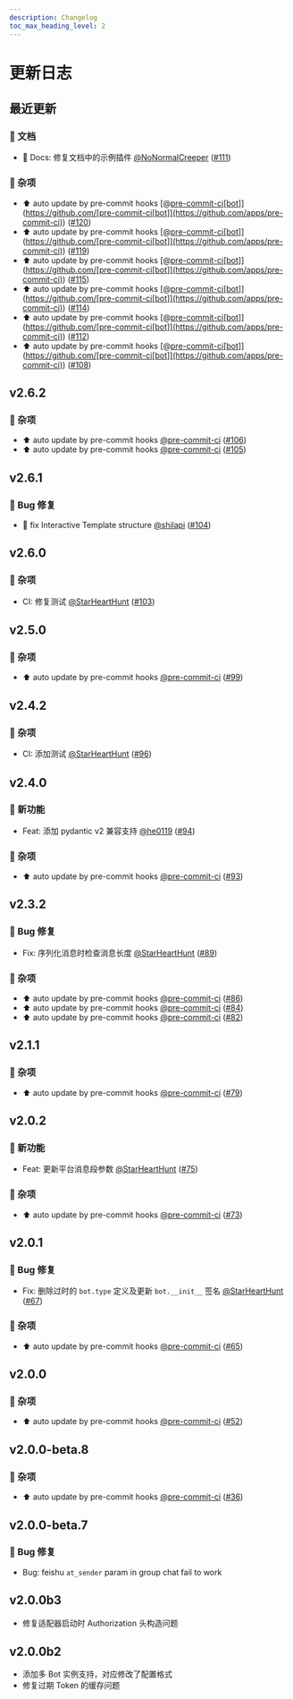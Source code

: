 ```yaml
---
description: Changelog
toc_max_heading_level: 2
---
```


# 更新日志

## 最近更新

### 📝 文档

- :memo: Docs: 修复文档中的示例插件 [@NoNormalCreeper](https://github.com/NoNormalCreeper) ([#111](https://github.com/nonebot/adapter-feishu/pull/111))

### 💫 杂项

- :arrow_up: auto update by pre-commit hooks [@[pre-commit-ci[bot]](https://github.com/apps/pre-commit-ci)](<https://github.com/[pre-commit-ci[bot]](https://github.com/apps/pre-commit-ci)>) ([#120](https://github.com/nonebot/adapter-feishu/pull/120))
- :arrow_up: auto update by pre-commit hooks [@[pre-commit-ci[bot]](https://github.com/apps/pre-commit-ci)](<https://github.com/[pre-commit-ci[bot]](https://github.com/apps/pre-commit-ci)>) ([#119](https://github.com/nonebot/adapter-feishu/pull/119))
- :arrow_up: auto update by pre-commit hooks [@[pre-commit-ci[bot]](https://github.com/apps/pre-commit-ci)](<https://github.com/[pre-commit-ci[bot]](https://github.com/apps/pre-commit-ci)>) ([#115](https://github.com/nonebot/adapter-feishu/pull/115))
- :arrow_up: auto update by pre-commit hooks [@[pre-commit-ci[bot]](https://github.com/apps/pre-commit-ci)](<https://github.com/[pre-commit-ci[bot]](https://github.com/apps/pre-commit-ci)>) ([#114](https://github.com/nonebot/adapter-feishu/pull/114))
- :arrow_up: auto update by pre-commit hooks [@[pre-commit-ci[bot]](https://github.com/apps/pre-commit-ci)](<https://github.com/[pre-commit-ci[bot]](https://github.com/apps/pre-commit-ci)>) ([#112](https://github.com/nonebot/adapter-feishu/pull/112))
- :arrow_up: auto update by pre-commit hooks [@[pre-commit-ci[bot]](https://github.com/apps/pre-commit-ci)](<https://github.com/[pre-commit-ci[bot]](https://github.com/apps/pre-commit-ci)>) ([#108](https://github.com/nonebot/adapter-feishu/pull/108))

## v2.6.2

### 💫 杂项

- :arrow_up: auto update by pre-commit hooks [@pre-commit-ci](https://github.com/pre-commit-ci) ([#106](https://github.com/nonebot/adapter-feishu/pull/106))
- :arrow_up: auto update by pre-commit hooks [@pre-commit-ci](https://github.com/pre-commit-ci) ([#105](https://github.com/nonebot/adapter-feishu/pull/105))

## v2.6.1

### 🐛 Bug 修复

- :bug: fix Interactive Template structure [@shilapi](https://github.com/shilapi) ([#104](https://github.com/nonebot/adapter-feishu/pull/104))

## v2.6.0

### 💫 杂项

- CI: 修复测试 [@StarHeartHunt](https://github.com/StarHeartHunt) ([#103](https://github.com/nonebot/adapter-feishu/pull/103))

## v2.5.0

### 💫 杂项

- :arrow_up: auto update by pre-commit hooks [@pre-commit-ci](https://github.com/pre-commit-ci) ([#99](https://github.com/nonebot/adapter-feishu/pull/99))

## v2.4.2

### 💫 杂项

- CI: 添加测试 [@StarHeartHunt](https://github.com/StarHeartHunt) ([#96](https://github.com/nonebot/adapter-feishu/pull/96))

## v2.4.0

### 🚀 新功能

- Feat: 添加 pydantic v2 兼容支持 [@he0119](https://github.com/he0119) ([#94](https://github.com/nonebot/adapter-feishu/pull/94))

### 💫 杂项

- :arrow_up: auto update by pre-commit hooks [@pre-commit-ci](https://github.com/pre-commit-ci) ([#93](https://github.com/nonebot/adapter-feishu/pull/93))

## v2.3.2

### 🐛 Bug 修复

- Fix: 序列化消息时检查消息长度 [@StarHeartHunt](https://github.com/StarHeartHunt) ([#89](https://github.com/nonebot/adapter-feishu/pull/89))

### 💫 杂项

- :arrow_up: auto update by pre-commit hooks [@pre-commit-ci](https://github.com/pre-commit-ci) ([#86](https://github.com/nonebot/adapter-feishu/pull/86))
- :arrow_up: auto update by pre-commit hooks [@pre-commit-ci](https://github.com/pre-commit-ci) ([#84](https://github.com/nonebot/adapter-feishu/pull/84))
- :arrow_up: auto update by pre-commit hooks [@pre-commit-ci](https://github.com/pre-commit-ci) ([#82](https://github.com/nonebot/adapter-feishu/pull/82))

## v2.1.1

### 💫 杂项

- :arrow_up: auto update by pre-commit hooks [@pre-commit-ci](https://github.com/pre-commit-ci) ([#79](https://github.com/nonebot/adapter-feishu/pull/79))

## v2.0.2

### 🚀 新功能

- Feat: 更新平台消息段参数 [@StarHeartHunt](https://github.com/StarHeartHunt) ([#75](https://github.com/nonebot/adapter-feishu/pull/75))

### 💫 杂项

- :arrow_up: auto update by pre-commit hooks [@pre-commit-ci](https://github.com/pre-commit-ci) ([#73](https://github.com/nonebot/adapter-feishu/pull/73))

## v2.0.1

### 🐛 Bug 修复

- Fix: 删除过时的 `bot.type` 定义及更新 `bot.__init__` 签名 [@StarHeartHunt](https://github.com/StarHeartHunt) ([#67](https://github.com/nonebot/adapter-feishu/pull/67))

### 💫 杂项

- :arrow_up: auto update by pre-commit hooks [@pre-commit-ci](https://github.com/pre-commit-ci) ([#65](https://github.com/nonebot/adapter-feishu/pull/65))

## v2.0.0

### 💫 杂项

- :arrow_up: auto update by pre-commit hooks [@pre-commit-ci](https://github.com/pre-commit-ci) ([#52](https://github.com/nonebot/adapter-feishu/pull/52))

## v2.0.0-beta.8

### 💫 杂项

- :arrow_up: auto update by pre-commit hooks [@pre-commit-ci](https://github.com/pre-commit-ci) ([#36](https://github.com/nonebot/adapter-feishu/pull/36))

## v2.0.0-beta.7

### 🐛 Bug 修复

- Bug: feishu `at_sender` param in group chat fail to work

## v2.0.0b3

- 修复适配器启动时 Authorization 头构造问题

## v2.0.0b2

- 添加多 Bot 实例支持，对应修改了配置格式
- 修复过期 Token 的缓存问题
